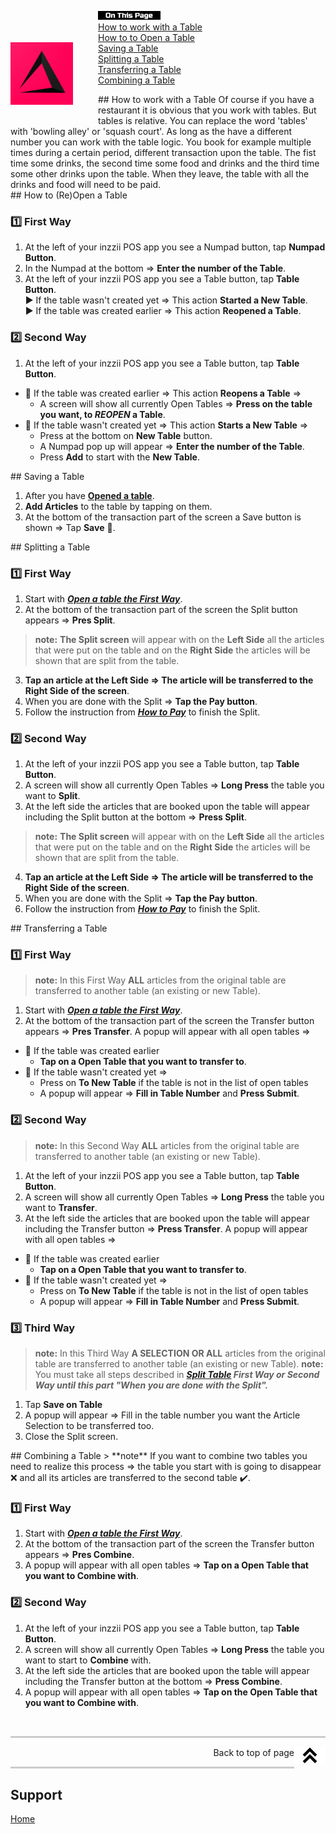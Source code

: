 <div id= "Top"></div>
<p><img src="../Assets/Pictures/play_store_512.png" alt="inzzii logo" width="100" style="float: left; margin-right: 40px; margin-top: 50px; margin-bottom: 20px"/>
<img src="../Assets/Pictures/OnTP.png" alt="index" width="100" style="float: left"/> <br>
<a href="#Work Table">How to work with a Table</a><br>
<a href="#Open Table">How to to Open a Table</a><br>
<a href="#Save Table">Saving a Table</a><br>
<a href="#Split Table">Splitting a Table</a><br>
<a href="#Transfer Table">Transferring a Table</a><br>
<a href="#Combine Table">Combining a Table</a><br>
</p>

<div id= "Work Table"></div>
## How to work with a Table
Of course if you have a restaurant it is obvious that you work with tables. But tables is relative. You can replace the word 'tables' with 'bowling alley' or 'squash court'. As long as the have a different number you can work with the table logic. You book for example multiple times during a certain period, different transaction upon the table. The fist time some drinks, the second time some food and drinks and the third time some other drinks upon the table.
When they leave, the table with all the drinks and food will need to be paid.

<div id= "Open Table"></div>
## How to (Re)Open a Table

### 1️⃣  First Way
1. At the left of your inzzii POS app you see a Numpad button, tap **Numpad Button**.
2. In the Numpad at the bottom => **Enter the number of the Table**.
3. At the left of your inzzii POS app you see a Table button, tap **Table Button**.  
▶️ If the table wasn't created yet => This action **Started a New Table**.  
▶️ If the table was created earlier => This action **Reopened a Table**.


### 2️⃣  Second Way

1. At the left of your inzzii POS app you see a Table button, tap **Table Button**.  
* 📌 If the table was created earlier => This action **Reopens a Table** =>  
  - A screen will show all currently Open Tables => **Press on the table you want, to _REOPEN_ a Table**.  
* 📌 If the table wasn't created yet => This action **Starts a New Table** =>   
  - Press at the bottom on **New Table** button.
  - A Numpad pop up will appear => **Enter the number of the Table**.
  - Press **Add** to start with the **New Table**.


<div id= "Save Table"></div>
## Saving a Table

1. After you have **<a href="#Open Table">Opened a table</a>**.
2. **Add Articles** to the table by tapping on them.
3. At the bottom of the transaction part of the screen a Save button is shown => Tap **Save** 💾.

<div id= "Split Table"></div>
## Splitting a Table

### 1️⃣  First Way
1. Start with ***<a href="#Open Table">Open a table the First Way</a>***.
2. At the bottom of the transaction part of the screen the Split button appears => **Pres Split**.
> **note:**  **The Split screen** will appear with on the **Left Side** all the articles that were put on the table and on the **Right Side** the articles will be shown that are split from the table.
3. **Tap an article at the Left Side => The article will be transferred to the Right Side of the screen**.
4. When you are done with the Split => **Tap the Pay button**.
5. Follow the instruction from ***[How to Pay](../docs/Chapter18.md)*** to finish the Split.


### 2️⃣  Second Way

1. At the left of your inzzii POS app you see a Table button, tap **Table Button**.
2. A screen will show all currently Open Tables => **Long Press** the table you want to **Split**.
3. At the left side the articles that are booked upon the table will appear including the Split button at the bottom => **Press Split**.
> **note:**  **The Split screen** will appear with on the **Left Side** all the articles that were put on the table and on the **Right Side** the articles will be shown that are split from the table.
4. **Tap an article at the Left Side => The article will be transferred to the Right Side of the screen**.
5. When you are done with the Split => **Tap the Pay button**.
6. Follow the instruction from ***[How to Pay](../docs/Chapter18.md)*** to finish the Split.

<div id= "Transfer Table"></div>
## Transferring a Table

### 1️⃣  First Way 
> **note:**   In this First Way **ALL** articles from the original table are transferred to another table (an existing or new Table).

1. Start with ***<a href="#Open Table">Open a table the First Way</a>***.
2. At the bottom of the transaction part of the screen the Transfer button appears => **Pres Transfer**. A popup will appear with all open tables =>  
* 📌 If the table was created earlier  
  - **Tap on a Open Table that you want to transfer to**.  
* 📌 If the table wasn't created yet =>
  - Press on **To New Table** if the table is not in the list of open tables 
  - A popup will appear => **Fill in Table Number** and **Press Submit**. 


### 2️⃣  Second Way
> **note:**   In this Second Way **ALL** articles from the original table are transferred to another table (an existing or new Table).

1. At the left of your inzzii POS app you see a Table button, tap **Table Button**.
2. A screen will show all currently Open Tables => **Long Press** the table you want to **Transfer**.
3. At the left side the articles that are booked upon the table will appear including the Transfer button => **Press Transfer**. A popup will appear with all open tables =>
* 📌 If the table was created earlier  
  - **Tap on a Open Table that you want to transfer to**.
* 📌 If the table wasn't created yet =>
  - Press on **To New Table** if the table is not in the list of open tables 
  - A popup will appear => **Fill in Table Number** and **Press Submit**. 


### 3️⃣  Third Way
> **note:**  In this Third Way **A SELECTION OR ALL** articles from the original table are transferred to another table (an existing or new Table).
> **note:**  You must take all steps described in ***<a href="#Split Table">Split Table</a> First Way or Second Way until this part "When you are done with the Split".*** 

1. Tap **Save on Table**
2. A popup will appear => Fill in the table number you want the Article Selection to be transferred too.
3. Close the Split screen.


<div id= "Combine Table"></div>
## Combining a Table
> **note** If you want to combine two tables you need to realize this process => the table you start with is going to disappear ❌ and all its articles are transferred to the second table ✔️.

### 1️⃣  First Way 

1. Start with ***<a href="#Open Table">Open a table the First Way</a>***.
2. At the bottom of the transaction part of the screen the Transfer button appears => **Pres Combine**.
3. A popup will appear with all open tables => **Tap on a Open Table that you want to Combine with**.


### 2️⃣  Second Way

1. At the left of your inzzii POS app you see a Table button, tap **Table Button**.
2. A screen will show all currently Open Tables => **Long Press** the table you want to start to **Combine** with.
3. At the left side the articles that are booked upon the table will appear including the Transfer button at the bottom => **Press Combine**.
4. A popup will appear with all open tables => **Tap on the Open Table that you want to Combine with**.

<p><br></p>
<hr style="border-top: 3px solid #ccc; background: transparent;" >
<a href="#Top"><img src="../Assets/Pictures/Top.png" alt="Top" width="50" align="right" style="margin-bottom: 10px"/></a>
<p style="text-align: right;"> Back to top of page </p>
<hr style="border-top: 3px solid #ccc; background: transparent;" >

## Support
[Home](../index.md)